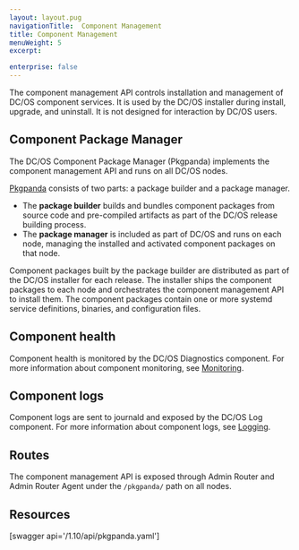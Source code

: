 ```yaml
---
layout: layout.pug
navigationTitle:  Component Management
title: Component Management
menuWeight: 5
excerpt:

enterprise: false
---
```


The component management API controls installation and management of DC/OS component services. It is used by the DC/OS installer during install, upgrade, and uninstall. It is not designed for interaction by DC/OS users.

## Component Package Manager

The DC/OS Component Package Manager (Pkgpanda) implements the component management API and runs on all DC/OS nodes.

[Pkgpanda](https://github.com/dcos/dcos/tree/master/pkgpanda) consists of two parts: a package builder and a package manager.

- The **package builder** builds and bundles component packages from source code and pre-compiled artifacts as part of the DC/OS release building process.
- The **package manager** is included as part of DC/OS and runs on each node, managing the installed and activated component packages on that node.

Component packages built by the package builder are distributed as part of the DC/OS installer for each release. The installer ships the component packages to each node and orchestrates the component management API to install them. The component packages contain one or more systemd service definitions, binaries, and configuration files.


## Component health

Component health is monitored by the DC/OS Diagnostics component. For more information about component monitoring, see [Monitoring](/mesosphere/dcos/1.10/monitoring/).


## Component logs

Component logs are sent to journald and exposed by the DC/OS Log component. For more information about component logs, see [Logging](/mesosphere/dcos/1.10/monitoring/logging/).


## Routes

The component management API is exposed through Admin Router and Admin Router Agent under the `/pkgpanda/` path on all nodes.


## Resources

[swagger api='/1.10/api/pkgpanda.yaml']
